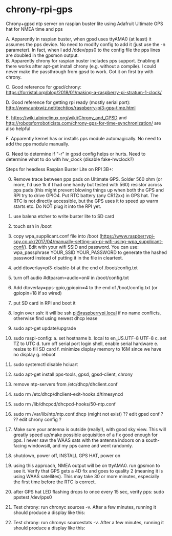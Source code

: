 # chrony-rpi-gps
Chrony+gpsd ntp server on raspian buster lite using Adafruit Ultimate GPS hat for NMEA time and pps

A. Apparently in raspian buster, when gpsd uses ttyAMA0 (at least) it assumes the pps device. No need to modify config to add it (just use the -n parameter). In fact, when I add /ddev/pps0 to the config file the pps lines are doubled in the gpsmon output.  
B. Apparently chrony for raspian buster includes pps support. Enabling it there works after apt-get install chrony (e.g. without a compile). I could never make the passthrough from gpsd to work. Got it on first try with chrony.  

C. Good reference for gpsd/chrony: https://forristal.org/blog/2018/01/making-a-raspberry-pi-stratum-1-clock/  

D. Good reference for getting rpi ready (mostly serial port): http://www.unixwiz.net/techtips/raspberry-pi3-gps-time.html  

E. https://wiki.alpinelinux.org/wiki/Chrony_and_GPSD and http://robotsforroboticists.com/chrony-gps-for-time-synchronization/ are also helpful  

F. Apparently kernel has or installs pps module automagically. No need to add the pps module manually.

G. Need to determine if "-r" in gpsd config helps or hurts. Need to determine what to do with hw_clock (disable fake-hwclock?)

Steps for headless Raspian Buster Lite on RPI 3B+:

0. Remove trace between pps pads on Ultimate GPS. Solder 560 ohm (or more, I'd use 1k if I had one handy but tested with 560) resistor across pps pads (this might prevent blowing things up when both the GPS and RPI try to drive GPIO4. Put RTC battery (any CR12xx) in GPS hat. The RTC is not directly accessible, but the GPS uses it to speed up warm starts etc. Do NOT plug it into the RPI yet.

1. use balena etcher to write buster lite to SD card
2. touch ssh in /boot
3. copy wpa_supplicant.conf file into /boot (https://www.raspberrypi-spy.co.uk/2017/04/manually-setting-up-pi-wifi-using-wpa_supplicant-conf/). Edit with your wifi SSID and password. You can use: wpa_passphrase YOUR_SSID YOUR_PASSWORD to generate the hashed password instead of putting it in the file in cleartext.
4. add dtoverlay=pi3-disable-bt at the end of /boot/config.txt
5. turn off audio #dtparam=audio=on# in /boot/config.txt
6. Add dtoverlay=pps-gpio,gpiopin=4 to the end of /boot/config.txt (or gpiopin=18 if so wired)
7. put SD card in RPI and boot it
8. login over ssh: it will be ssh pi@raspberrypi.local if no name conflicts, otherwise find using newest dhcp lease
9. sudo apt-get update/upgrade
10. sudo raspi-config:
	a. set hostname	
	b. local to en_US.UTF-8 UTF-8
	c. set TZ to UTC
	d. turn off serial port login shell, enable serial hardware
	e. resize to fill SD card
	f. minimize display memory to 16M since we have no display
	g. reboot	
11. sudo systemctl disable hciuart
12. sudo apt-get install pps-tools, gpsd, gpsd-client, chrony
13. remove ntp-servers from /etc/dhcp/dhclient.conf
14. sudo rm /etc/dhcp/dhclient-exit-hooks.d/timesyncd
15. sudo rm /lib/dhcpcd/dhcpcd-hooks/50-ntp.conf 
16. sudo rm /var/lib/ntp/ntp.conf.dhcp (might not exist)
?? edit gpsd conf ?
?? edit chrony config ?
17. Make sure your antenna is outside (really!), with good sky view. This will greatly speed up/make possible acquisition of a fix good enough for pps. I never saw the WAAS sats with the antenna indoors on a south-facing windowsill, and my pps came and went randomly.
18. shutdown, power off, INSTALL GPS HAT, power on
19. using this approach, NMEA output will be on ttyAMA0. run gpsmon to see it. Verify that GPS gets a 4D fix and goes to quality 2 (meaning it is using WAAS satellites). This may take 30 or more minutes, especially the first time before the RTC is correct.
20. after GPS hat LED flashing drops to once every 15 sec, verify pps: sudo ppstest /dev/pps0
21. Test chrony: run chronyc sources -v. After a few minutes, running it should produce a display like this:
22. Test chrony: run chronyc sourcestats -v. After a few minutes, running it should produce a display like this:
